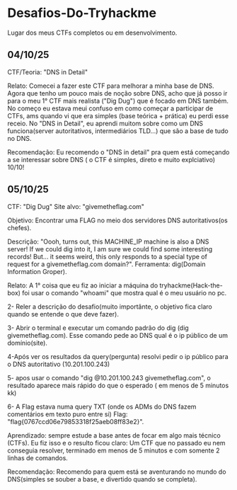 # Desafios-Do-Tryhackme
Lugar dos meus CTFs completos ou em desenvolvimento.

## 04/10/25

CTF/Teoria: "DNS in Detail"

Relato: Comecei a fazer este CTF para melhorar a minha base de DNS.
Agora que tenho um pouco mais de noção sobre DNS, acho que já posso ir para o meu 1° CTF mais realista ("Dig Dug") que é focado em DNS também.
No começo eu estava meui confuso em como começar a participar de CTFs, ams quando vi que era simples (base teórica + prática) eu perdi esse receio.
No "DNS in Detail", eu aprendi muitom sobre como um DNS funciona(server autoritativos, intermediários TLD...) que são a base de tudo no DNS.

Recomendação: Eu recomendo o "DNS in detail" pra quem está começando a se interessar sobre DNS ( o CTF é simples, direto e muito explciativo) 10/10!


## 05/10/25

CTF: "Dig Dug"
Site alvo: "givemetheflag.com"

Objetivo: Encontrar uma FLAG no meio dos servidores DNS autoritativos(os chefes).

Descrição: "Oooh, turns out, this MACHINE_IP machine is also a DNS server! If we could dig into it, I am sure we could find some interesting records! But... it seems weird, this only responds to a special type of request for a givemetheflag.com domain?".
Ferramenta: dig(Domain Information Groper).

Relato: A 1° coisa que eu fiz ao iniciar a máquina do tryhackme(Hack-the-box) foi usar o comando "whoami" que mostra qual é o meu usuário no pc.

2- Reler a descrição do desafio(muito importânte, o objetivo fica claro quando se entende o que deve fazer).

3- Abrir o terminal e executar um comando padrão do dig (dig givemetheflag.com). Esse comando pede ao DNS qual é o ip público de um domínio(site).

4-Após ver os resultados da query(pergunta) resolvi pedir o ip público para o DNS autoritativo (10.201.100.243)

5- apos usar o comando "dig @10.201.100.243 givemetheflag.com", o resultado aparece mais rápido do que o esperado ( em menos de 5 minutos kk)

6- A Flag estava numa query TXT (onde os ADMs do DNS fazem comentários em texto puro entre si)
Flag: "flag{0767ccd06e79853318f25aeb08ff83e2}".

Aprendizado: sempre estude a base antes de focar em algo mais técnico (CTFs). Eu fiz isso e o resulto ficou claro: Um CTF que no passado eu nem conseguia resolver, terminado em menos de 5 minutos e com somente 2 linhas de comandos.

Recomendação: Recomendo para quem está se aventurando no mundo do DNS(simples se souber a base, e divertido quando se completa).


